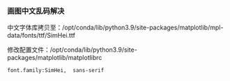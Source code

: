 
### 画图中文乱码解决

中文字体库拷贝至：/opt/conda/lib/python3.9/site-packages/matplotlib/mpl-data/fonts/ttf/SimHei.ttf

修改配置文件：/opt/conda/lib/python3.9/site-packages/matplotlib/matplotlibrc

```
font.family:SimHei,  sans-serif
```

